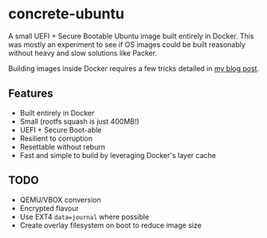 # concrete-ubuntu
A small UEFI + Secure Bootable Ubuntu image built entirely in Docker. This was mostly an experiment to see if OS images could be built reasonably without heavy and slow solutions like Packer.

Building images inside Docker requires a few tricks detailed in [my blog post](https://cedwards.xyz/building-os-images-in-docker/).

## Features
* Built entirely in Docker
* Small (rootfs squash is just 400MB!)
* UEFI + Secure Boot-able
* Resilient to corruption
* Resettable without reburn
* Fast and simple to build by leveraging Docker's layer cache

## TODO
* QEMU/VBOX conversion
* Encrypted flavour
* Use EXT4 `data=journal` where possible
* Create overlay filesystem on boot to reduce image size

